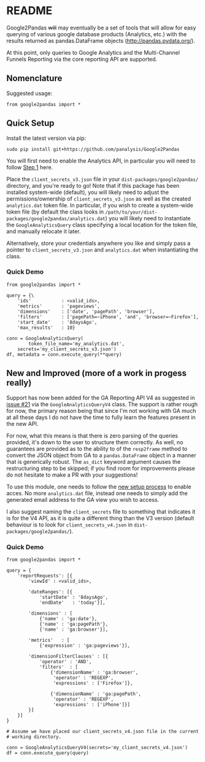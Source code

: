 # README

Google2Pandas ~~will~~ may eventually be a set of tools that will allow for easy querying
of various google database products (Analytics, etc.) with the results returned as 
pandas.DataFrame objects (http://pandas.pydata.org/).

At this point, only queries to Google Analytics and the Multi-Channel Funnels Reporting via
the core reporting API are supported.

## Nomenclature
Suggested usage: 

```
from google2pandas import *
```

## Quick Setup
Install the latest version via pip:

```
sudo pip install git+https://github.com/panalysis/Google2Pandas
```

You will first need to enable the Analytics API, in particular you will
need to follow [Step 1](https://developers.google.com/analytics/devguides/reporting/core/v3/quickstart/installed-py) here.

Place the `client_secrets_v3.json` file in your `dist-packages/google2pandas/` directory,
and you're ready to go!  Note that if this package has been installed system-wide
(default), you will likely need to adjust the permissions/ownership of 
`client_secrets_v3.json` as well as the created `analytics.dat` token file. In 
particular, if you wish to create a system-wide token file (by default the class
looks in `/path/to/your/dist-packages/google2pandas/analytics.dat`) you will likely
need to instantiate the `GoogleAnalyticsQuery` class specifying a local location
for the token file, and manually relocate it later.

Alternatively, store your credentials anywhere you like and simply pass a pointer
to `client_secrets_v3.json` and `analytics.dat` when instantiating the class.

### Quick Demo
```
from google2pandas import *

query = {\
    'ids'           : <valid_ids>,
    'metrics'       : 'pageviews',
    'dimensions'    : ['date', 'pagePath', 'browser'],
    'filters'       : ['pagePath=~iPhone', 'and', 'browser=~Firefox'],
    'start_date'    : '8daysAgo',
    'max_results'   : 10}
    
conn = GoogleAnalyticsQuery(
        token_file_name='my_analytics.dat',
	secrets='my_client_secrets_v3.json')
df, metadata = conn.execute_query(**query)
```

## New and Improved (more of a work in progess really)
Support has now been added for the GA Reporting API V4 as suggested in [issue #21](https://github.com/panalysis/Google2Pandas/issues/21) via the `GoogleAnalyticsQueryV4`
class. The support is rather rough for now, the primary reason being that since I'm
not working with GA much at all these days I do not have the time to fully learn the
features present in the new API.

For now, what this means is that there is zero parsing of the queries provided,
it's down to the user to structure them correctly. As well, no guarantees are
provided as to the ability to of the `resp2frame` method to convert the JSON object
from GA to a `pandas.DataFrame` object in a manner that is generically robust. The
`as_dict` keyword argument causes the restructuring step to be skipped; if you find
room for improvements please do not hesitate to make a PR with your
suggestions!

To use this module, one needs to follow the [new setup process](https://developers.google.com/analytics/devguides/reporting/core/v4/quickstart/service-py)
to enable acces. No more `analytics.dat` file, instead one needs to simply add the
generated email address to the GA view you wish to access.

I also suggest naming the `client_secrets` file to something that indicates it
is for the V4 API, as it is quite a different thing than the V3 version (default
behaviour is to look for `client_secrets_v4.json` in `dist-packages/google2pandas/`).

### Quick Demo
```
from google2pandas import *

query = {
    'reportRequests': [{
        'viewId' : <valid_ids>,
        
        'dateRanges': [{
            'startDate' : '8daysAgo',
            'endDate'   : 'today'}],
            
        'dimensions' : [
            {'name' : 'ga:date'}, 
            {'name' : 'ga:pagePath'},
            {'name' : 'ga:browser'}],
            
        'metrics'   : [
            {'expression' : 'ga:pageviews'}],
            
        'dimensionFilterClauses' : [{
            'operator' : 'AND',
            'filters'  : [
                {'dimensionName' : 'ga:browser',
                 'operator' : 'REGEXP',
                 'expressions' : ['Firefox']},
                 
                {'dimensionName' : 'ga:pagePath',
                 'operator' : 'REGEXP',
                 'expressions' : ['iPhone']}]
        }]
    }]
}
    
# Assume we have placed our client_secrets_v4.json file in the current
# working directory.

conn = GoogleAnalyticsQueryV4(secrets='my_client_secrets_v4.json')
df = conn.execute_query(query)
```
